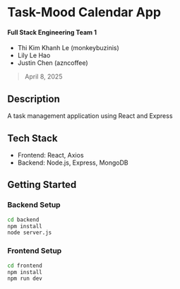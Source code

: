 # Task-Mood Calendar App
#### Full Stack Engineering Team 1
- Thi Kim Khanh Le (monkeybuzinis)
- Lily Le Hao
- Justin Chen (azncoffee)
> April 8, 2025

## Description
A task management application using React and Express

## Tech Stack
- Frontend: React, Axios
- Backend: Node.js, Express, MongoDB

## Getting Started

### Backend Setup
```bash
cd backend
npm install
node server.js
```

### Frontend Setup
```bash
cd frontend
npm install
npm run dev
```

